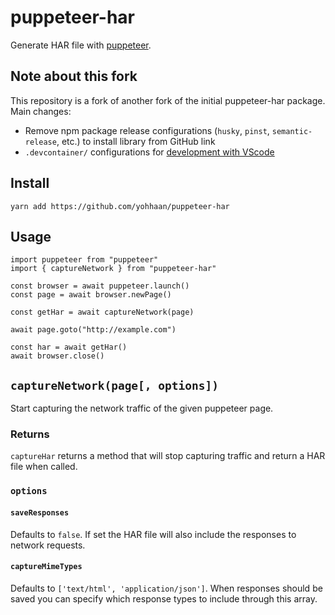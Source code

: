 # puppeteer-har

Generate HAR file with [puppeteer](https://github.com/GoogleChrome/puppeteer).

## Note about this fork

This repository is a fork of another fork of the initial puppeteer-har package.
Main changes:
- Remove npm package release configurations (`husky`, `pinst`, `semantic-release`,
  etc.) to install library from GitHub link
- ``.devcontainer/`` configurations for [development with
  VScode](https://gist.github.com/yohhaan/b492e165b77a84d9f8299038d21ae2c9)


## Install

```
yarn add https://github.com/yohhaan/puppeteer-har
```

## Usage

```es6
import puppeteer from "puppeteer"
import { captureNetwork } from "puppeteer-har"

const browser = await puppeteer.launch()
const page = await browser.newPage()

const getHar = await captureNetwork(page)

await page.goto("http://example.com")

const har = await getHar()
await browser.close()
```

## `captureNetwork(page[, options])`

Start capturing the network traffic of the given puppeteer page.

### Returns

`captureHar` returns a method that will stop capturing traffic and return a HAR file when called.

### `options`

#### `saveResponses`

Defaults to `false`.
If set the HAR file will also include the responses to network requests.

#### `captureMimeTypes`

Defaults to `['text/html', 'application/json']`.
When responses should be saved you can specify which response types to include through this array.
